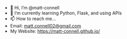- 👋 Hi, I’m @matt-connell
- 🌱 I’m currently learning Python, Flask, and using APIs
- 📫 How to reach me...
- Email: matt.connell02@gmail.com
- My Website: https://matt-connell.github.io/


